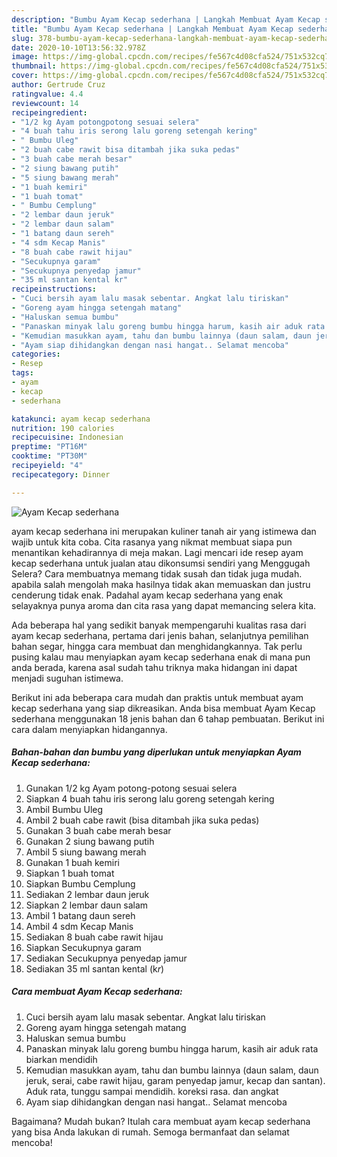 ```yaml
---
description: "Bumbu Ayam Kecap sederhana | Langkah Membuat Ayam Kecap sederhana Yang Enak Dan Mudah"
title: "Bumbu Ayam Kecap sederhana | Langkah Membuat Ayam Kecap sederhana Yang Enak Dan Mudah"
slug: 378-bumbu-ayam-kecap-sederhana-langkah-membuat-ayam-kecap-sederhana-yang-enak-dan-mudah
date: 2020-10-10T13:56:32.978Z
image: https://img-global.cpcdn.com/recipes/fe567c4d08cfa524/751x532cq70/ayam-kecap-sederhana-foto-resep-utama.jpg
thumbnail: https://img-global.cpcdn.com/recipes/fe567c4d08cfa524/751x532cq70/ayam-kecap-sederhana-foto-resep-utama.jpg
cover: https://img-global.cpcdn.com/recipes/fe567c4d08cfa524/751x532cq70/ayam-kecap-sederhana-foto-resep-utama.jpg
author: Gertrude Cruz
ratingvalue: 4.4
reviewcount: 14
recipeingredient:
- "1/2 kg Ayam potongpotong sesuai selera"
- "4 buah tahu iris serong lalu goreng setengah kering"
- " Bumbu Uleg"
- "2 buah cabe rawit bisa ditambah jika suka pedas"
- "3 buah cabe merah besar"
- "2 siung bawang putih"
- "5 siung bawang merah"
- "1 buah kemiri"
- "1 buah tomat"
- " Bumbu Cemplung"
- "2 lembar daun jeruk"
- "2 lembar daun salam"
- "1 batang daun sereh"
- "4 sdm Kecap Manis"
- "8 buah cabe rawit hijau"
- "Secukupnya garam"
- "Secukupnya penyedap jamur"
- "35 ml santan kental kr"
recipeinstructions:
- "Cuci bersih ayam lalu masak sebentar. Angkat lalu tiriskan"
- "Goreng ayam hingga setengah matang"
- "Haluskan semua bumbu"
- "Panaskan minyak lalu goreng bumbu hingga harum, kasih air aduk rata biarkan mendidih"
- "Kemudian masukkan ayam, tahu dan bumbu lainnya (daun salam, daun jeruk, serai, cabe rawit hijau, garam penyedap jamur, kecap dan santan). Aduk rata, tunggu sampai mendidih. koreksi rasa. dan angkat"
- "Ayam siap dihidangkan dengan nasi hangat.. Selamat mencoba"
categories:
- Resep
tags:
- ayam
- kecap
- sederhana

katakunci: ayam kecap sederhana 
nutrition: 190 calories
recipecuisine: Indonesian
preptime: "PT16M"
cooktime: "PT30M"
recipeyield: "4"
recipecategory: Dinner

---
```



![Ayam Kecap sederhana](https://img-global.cpcdn.com/recipes/fe567c4d08cfa524/751x532cq70/ayam-kecap-sederhana-foto-resep-utama.jpg)


ayam kecap sederhana ini merupakan kuliner tanah air yang istimewa dan wajib untuk kita coba. Cita rasanya yang nikmat membuat siapa pun menantikan kehadirannya di meja makan.
Lagi mencari ide resep ayam kecap sederhana untuk jualan atau dikonsumsi sendiri yang Menggugah Selera? Cara membuatnya memang tidak susah dan tidak juga mudah. apabila salah mengolah maka hasilnya tidak akan memuaskan dan justru cenderung tidak enak. Padahal ayam kecap sederhana yang enak selayaknya punya aroma dan cita rasa yang dapat memancing selera kita.

Ada beberapa hal yang sedikit banyak mempengaruhi kualitas rasa dari ayam kecap sederhana, pertama dari jenis bahan, selanjutnya pemilihan bahan segar, hingga cara membuat dan menghidangkannya. Tak perlu pusing kalau mau menyiapkan ayam kecap sederhana enak di mana pun anda berada, karena asal sudah tahu triknya maka hidangan ini dapat menjadi suguhan istimewa.




Berikut ini ada beberapa cara mudah dan praktis untuk membuat ayam kecap sederhana yang siap dikreasikan. Anda bisa membuat Ayam Kecap sederhana menggunakan 18 jenis bahan dan 6 tahap pembuatan. Berikut ini cara dalam menyiapkan hidangannya.

<!--inarticleads1-->

##### Bahan-bahan dan bumbu yang diperlukan untuk menyiapkan Ayam Kecap sederhana:

1. Gunakan 1/2 kg Ayam potong-potong sesuai selera
1. Siapkan 4 buah tahu iris serong lalu goreng setengah kering
1. Ambil  Bumbu Uleg
1. Ambil 2 buah cabe rawit (bisa ditambah jika suka pedas)
1. Gunakan 3 buah cabe merah besar
1. Gunakan 2 siung bawang putih
1. Ambil 5 siung bawang merah
1. Gunakan 1 buah kemiri
1. Siapkan 1 buah tomat
1. Siapkan  Bumbu Cemplung
1. Sediakan 2 lembar daun jeruk
1. Siapkan 2 lembar daun salam
1. Ambil 1 batang daun sereh
1. Ambil 4 sdm Kecap Manis
1. Sediakan 8 buah cabe rawit hijau
1. Siapkan Secukupnya garam
1. Sediakan Secukupnya penyedap jamur
1. Sediakan 35 ml santan kental (k*r*)




<!--inarticleads2-->

##### Cara membuat Ayam Kecap sederhana:

1. Cuci bersih ayam lalu masak sebentar. Angkat lalu tiriskan
1. Goreng ayam hingga setengah matang
1. Haluskan semua bumbu
1. Panaskan minyak lalu goreng bumbu hingga harum, kasih air aduk rata biarkan mendidih
1. Kemudian masukkan ayam, tahu dan bumbu lainnya (daun salam, daun jeruk, serai, cabe rawit hijau, garam penyedap jamur, kecap dan santan). Aduk rata, tunggu sampai mendidih. koreksi rasa. dan angkat
1. Ayam siap dihidangkan dengan nasi hangat.. Selamat mencoba




Bagaimana? Mudah bukan? Itulah cara membuat ayam kecap sederhana yang bisa Anda lakukan di rumah. Semoga bermanfaat dan selamat mencoba!
